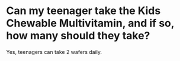 # Can my teenager take the Kids Chewable Multivitamin, and if so, how many should they take?

Yes, teenagers can take 2 wafers daily.